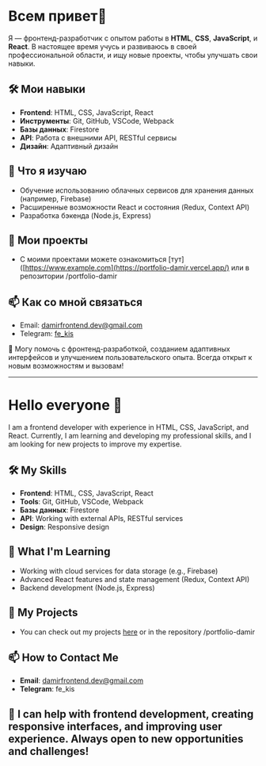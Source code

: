 # Всем привет👋


Я — фронтенд-разработчик с опытом работы в **HTML**, **CSS**, **JavaScript**, и **React**. В настоящее время учусь и развиваюсь в своей профессиональной области, и ищу новые проекты, чтобы улучшать свои навыки.

## 🛠 Мои навыки
- **Frontend**: HTML, CSS, JavaScript, React
- **Инструменты**: Git, GitHub, VSCode, Webpack
- **Базы данных**: Firestore
- **API**: Работа с внешними API, RESTful сервисы
- **Дизайн**: Адаптивный дизайн

## 🌱 Что я изучаю
- Обучение использованию облачных сервисов для хранения данных (например, Firebase)
- Расширенные возможности React и состояния (Redux, Context API)
- Разработка бэкенда (Node.js, Express)

## 💼 Мои проекты
- С моими проектами можете ознакомиться [тут]([https://www.example.com](https://portfolio-damir.vercel.app/) или в репозитории /portfolio-damir

## 📫 Как со мной связаться
- Email: [damirfrontend.dev@gmail.com](mailto:damirfrontend.dev@gmail.com)
- Telegram: [fe_kis](https://t.me/fe_kis)

🔭 Могу помочь с фронтенд-разработкой, созданием адаптивных интерфейсов и улучшением пользовательского опыта. Всегда открыт к новым возможностям и вызовам!

-------------------------

# Hello everyone 👋  
I am a frontend developer with experience in HTML, CSS, JavaScript, and React. Currently, I am learning and developing my professional skills, and I am looking for new projects to improve my expertise.

## 🛠 My Skills  
- **Frontend**: HTML, CSS, JavaScript, React  
- **Tools**: Git, GitHub, VSCode, Webpack  
- **Базы данных**: Firestore  
- **API**: Working with external APIs, RESTful services  
- **Design**: Responsive design  

## 🌱 What I'm Learning  
- Working with cloud services for data storage (e.g., Firebase)  
- Advanced React features and state management (Redux, Context API)  
- Backend development (Node.js, Express)

## 💼 My Projects  
- You can check out my projects [here](https://www.example.com) or in the repository /portfolio-damir  

## 📫 How to Contact Me  
- **Email**: damirfrontend.dev@gmail.com  
- **Telegram**: fe_kis  

## 🔭 I can help with frontend development, creating responsive interfaces, and improving user experience. Always open to new opportunities and challenges!  





